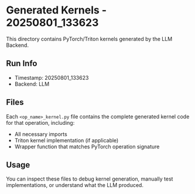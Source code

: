 # Generated Kernels - 20250801_133623

This directory contains PyTorch/Triton kernels generated by the LLM Backend.

## Run Info
- Timestamp: 20250801_133623
- Backend: LLM

## Files
Each `<op_name>_kernel.py` file contains the complete generated kernel code for that operation, including:
- All necessary imports
- Triton kernel implementation (if applicable)
- Wrapper function that matches PyTorch operation signature

## Usage
You can inspect these files to debug kernel generation, manually test implementations, or understand what the LLM produced.
